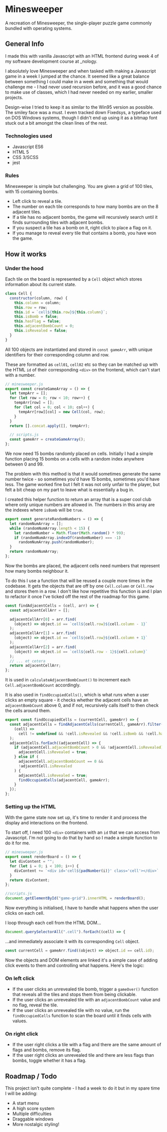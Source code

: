 # Minesweeper
A recreation of Minesweeper, the single-player puzzle game commonly bundled with operating systems.

## General Info 
I made this with vanilla Javascript with an HTML frontend during week 4 of my software development course at _nology. 

I absolutely love Minesweeper and when tasked with making a Javascript game in a week I jumped at the chance. It seemed like a great balance between something I could make in a week and something that would challenge me - I had never used recursion before, and it was a good chance to make use of classes, which I had never needed on my earlier, smaller projects.

Design-wise I tried to keep it as similar to the Win95 version as possible. The smiley face was a must. I even tracked down Fixedsys, a typeface used on DOS Windows systems, though I didn't end up using it as a bitmap font stuck out a bit amongst the clean lines of the rest.

### Technologies used
* Javascript ES6
* HTML 5
* CSS 3/SCSS
* jest

### Rules
Minesweeper is simple but challenging. You are given a grid of 100 tiles, with 15 containing bombs. 

* Left click to reveal a tile.
* The number on each tile corresponds to how many bombs are on the 8 adjacent tiles.
* If a tile has no adjacent bombs, the game will recursively search until it finds surrounding tiles with adjacent bombs.
* If you suspect a tile has a bomb on it, right click to place a flag on it.
* If you manage to reveal every tile that contains a bomb, you have won the game.

## How it works

### Under the hood

Each tile on the board is represented by a `Cell` object which stores information about its current state. 
````javascript
class Cell {
  constructor(column, row) {
    this.column = column;
    this.row = row;
    this.id = `cell${this.row}${this.column}`;
    this.isBomb = false;
    this.hasFlag = false;
    this.adjacentBombCount = 0;
    this.isRevealed = false;
  }
}
````
All 100 objects are instantiated and stored in `const gameArr`, with unique identifiers for their corresponding column and row. 

These are formatted as `cell01`, `cell02` etc so they can be matched up with the HTML `id` of their corresponding `<div>` on the frontend, which can't start with a number.
````javascript
// minesweeper.js
export const createGameArray = () => {
  let tempArr = [];
  for (let row = 0; row < 10; row++) {
    tempArr[row] = [];
    for (let col = 0; col < 10; col++) {
      tempArr[row][col] = new Cell(col, row);
    }
  }
  return [].concat.apply([], tempArr);

  // scripts.js
  const gameArr = createGameArray();
};
````
We now need 15 bombs randomly placed on cells. Initially I had a simple function placing 15 bombs on a cells with a random index anywhere between 0 and 99.

The problem with this method is that it would sometimes generate the same number twice - so sometimes you'd have 15 bombs, sometimes you'd have less. The game worked fine but I felt it was not only unfair to the player, but felt a bit cheap on my part to leave what is essentially a bug in.

I created this helper function to return an array that is a super cool club where only unique numbers are allowed in. The numbers in this array are the indexes where `isBomb` will be `true`.

````javascript
export const generateRandomNumbers = () => {
  let randomNumArray = [];
  while (randomNumArray.length < 15) {
    let randomNumber = Math.floor(Math.random() * 99);
    if (randomNumArray.indexOf(randomNumber) === -1)
      randomNumArray.push(randomNumber);
  }
  return randomNumArray;
};
````
Now the bombs are placed, the adjacent cells need numbers that represent how many bombs neighbour it. 

To do this I use a function that will be reused a couple more times in the codebase.
It gets the objects that are off by one `Cell.column` or `Cell.row` and stores them in a row. 
I don't like how repetitive this function is and I plan to refactor it once I've ticked off the rest of the roadmap for this game.
````javascript
const findAdjacentCells = (cell, arr) => {
  const adjacentCellArr = [];

  adjacentCellArr[0] = arr.find(
    (object) => object.id == `cell${cell.row}${cell.column - 1}`
  );
  adjacentCellArr[1] = arr.find(
    (object) => object.id == `cell${cell.row}${cell.column + 1}`
  );
  adjacentCellArr[2] = arr.find(
    (object) => object.id == `cell${cell.row - 1}${cell.column}`
  );
  // ... et cetera
  return adjacentCellArr;
};
````

It is used in `calculateAdjacentBombCount()` to increment each `Cell.adjacentBombCount` accordingly. 

It is also used in `findOccupiedCells()`, which is what runs when a user clicks an empty square - it checks whether the adjacent cells have an `adjacentBombCount` above 0, and if not, recursively calls itself to then check the cells around them.

````javascript
export const findOccupiedCells = (currentCell, gameArr) => {
  const adjacentCells = findAdjacentCells(currentCell, gameArr).filter(
    (cell) =>
      cell != undefined && !cell.isRevealed && !cell.isBomb && !cell.hasFlag
  );
  adjacentCells.forEach((adjacentCell) => {
    if (adjacentCell.adjacentBombCount > 0 && !adjacentCell.isRevealed) {
      adjacentCell.isRevealed = true;
    } else if (
      adjacentCell.adjacentBombCount == 0 &&
      !adjacentCell.isRevealed
    ) {
      adjacentCell.isRevealed = true;
      findOccupiedCells(adjacentCell, gameArr);
    }
  });
};
````

### Setting up the HTML
With the game state now set up, it's time to render it and process the display and interactions on the frontend.

To start off, I need 100 `<div>` containers with an `id` that we can access from Javascript. I'm not going to do that by hand so I made a simple function to do it for me.

````javascript
// minesweeper.js
export const renderBoard = () => {
  let divContent = "";
  for (let i = 0; i < 100; i++) {
    divContent += `<div id='cell${padNumber(i)}' class='cell'></div>`
  }
  return divContent;
};

//scripts.js
document.getElementById("game-grid").innerHTML = renderBoard();
````

Now everything is initialised, I have to handle what happens when the user clicks on each cell.

I loop through each cell from the HTML DOM...
````javascript
document.querySelectorAll(".cell").forEach((cell) => {
````
...and immediately associate it with its corresponding `Cell` object.
````javascript
const currentCell = gameArr.find((object) => object.id == cell.id);
````
Now the objects and DOM elements are linked it's a simple case of adding click events to them and controlling what happens. Here's the logic:

### On left click
* If the user clicks an unrevealed tile bomb, trigger a `gameOver()` function that reveals all the tiles and stops them from being clickable.
* If the user clicks an unrevealed tile with an `adjacentBombCount` value and no flag, reveal the tile.
* If the user clicks an unrevealed tile with no value, run the `findOccupiedCells` function to scan the board until it finds cells with values.

### On right click
* If the user right clicks a tile with a flag and there are the same amount of flags and bombs, remove its flag.
* If the user right clicks an unrevealed tile and there are less flags than bombs, toggle whether it has a flag.

## Roadmap / Todo
This project isn't quite complete - I had a week to do it but in my spare time I will be adding:
* A start menu
* A high score system
* Multiple difficulties
* Draggable windows
* More nostalgic styling!